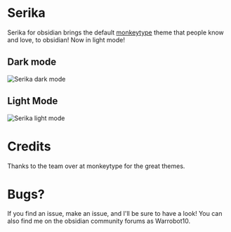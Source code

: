 # Serika
Serika for obsidian brings the default [monkeytype](monkeytype.com) theme that people know and love, to obsidian!
Now in light mode!
## Dark mode

![Serika dark mode](https://github.com/Warrobot10/Serika-for-obsidian/assets/132307750/c56d3a11-21d1-4e84-8223-f0801f2bae22)

## Light Mode

![Serika light mode](https://github.com/Warrobot10/Serika-for-obsidian/assets/132307750/795b8872-3c6f-44d8-b313-505d3b73f626)

# Credits
Thanks to the team over at monkeytype for the great themes.

# Bugs?
If you find an issue, make an issue, and I'll be sure to have a look!
You can also find me on the obsidian community forums as Warrobot10.